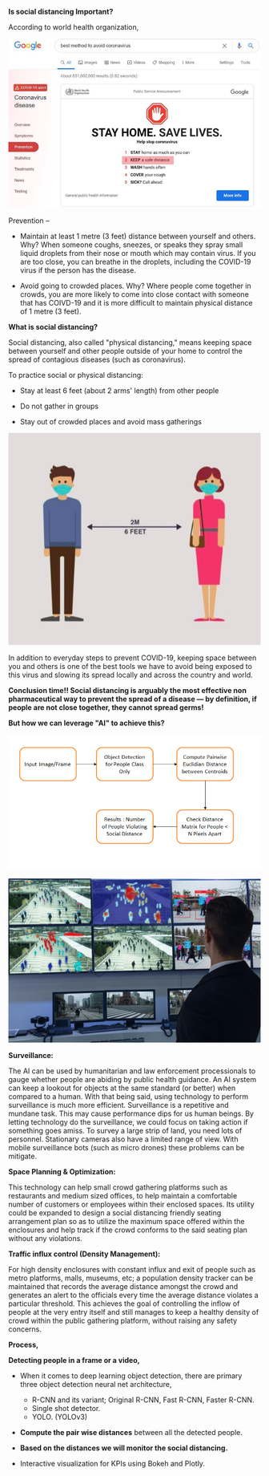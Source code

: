 **Is social distancing Important?**

According to world health organization,

![](who_sd.jpg)

Prevention –

- Maintain at least 1 metre (3 feet) distance between yourself and others. Why? When someone coughs, sneezes, or speaks they spray small liquid droplets from their nose or mouth which may contain virus. If you are too close, you can breathe in the droplets, including the COVID-19 virus if the person has the disease.

- Avoid going to crowded places. Why? Where people come together in crowds, you are more likely to come into close contact with someone that has COIVD-19 and it is more difficult to maintain physical distance of 1 metre (3 feet).

**What is social distancing?**

Social distancing, also called &quot;physical distancing,&quot; means keeping space between yourself and other people outside of your home to control the spread of contagious diseases (such as coronavirus).

To practice social or physical distancing:

- Stay at least 6 feet (about 2 arms&#39; length) from other people

- Do not gather in groups
- Stay out of crowded places and avoid mass gatherings



![](pic2.jpg)

In addition to everyday steps to prevent COVID-19, keeping space between you and others is one of the best tools we have to avoid being exposed to this virus and slowing its spread locally and across the country and world.

**Conclusion time!! Social distancing is arguably the most effective non pharmaceutical way to prevent the spread of a disease — by definition, if people are not close together, they cannot spread germs!**

**But how we can leverage &quot;AI&quot; to achieve this?**

![](sd_flow.PNG)

![](sur.jpg)

**Surveillance:**

The AI can be used by humanitarian and law enforcement processionals to gauge whether people are abiding by public health guidance. An AI system can keep a lookout for objects at the same standard (or better) when compared to a human. With that being said, using technology to perform surveillance is much more efficient. Surveillance is a repetitive and mundane task. This may cause performance dips for us human beings. By letting technology do the surveillance, we could focus on taking action if something goes amiss. To survey a large strip of land, you need lots of personnel. Stationary cameras also have a limited range of view. With mobile surveillance bots (such as micro drones) these problems can be mitigate.

**Space Planning &amp; Optimization:**

This technology can help small crowd gathering platforms such as restaurants and medium sized offices, to help maintain a comfortable number of customers or employees within their enclosed spaces. Its utility could be expanded to design a social distancing friendly seating arrangement plan so as to utilize the maximum space offered within the enclosures and help track if the crowd conforms to the said seating plan without any violations.

**Traffic influx control  (Density Management):**

For high density enclosures with constant influx and exit of people such as metro platforms, malls, museums, etc; a population density tracker can be maintained that records the average distance amongst the crowd and generates an alert to the officials every time the average distance violates a particular threshold. This achieves the goal of controlling the inflow of people at the very entry itself and still manages to keep a healthy density of crowd within the public gathering platform, without raising any safety concerns.

**Process,**

**Detecting people in a frame or a video,**

- When it comes to deep learning object detection, there are primary three object detection neural net architecture,
  - R-CNN and its variant;  Original R-CNN, Fast R-CNN, Faster R-CNN.
  - Single shot detector.
  - YOLO. (YOLOv3)

- **Compute the pair wise distances** between all the detected people.

- **Based on the distances we will monitor the social distancing.**

- Interactive visualization for KPIs using Bokeh and Plotly.
